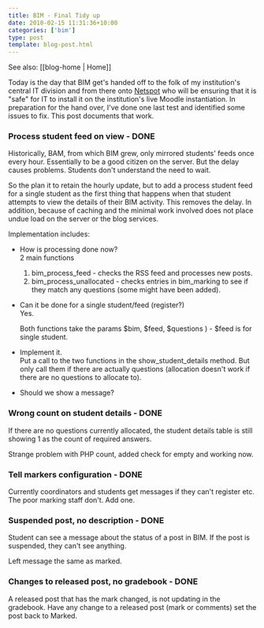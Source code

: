 ```yaml
---
title: BIM - Final Tidy up
date: 2010-02-15 11:31:36+10:00
categories: ['bim']
type: post
template: blog-post.html
---
```


See also: [[blog-home | Home]]

Today is the day that BIM get's handed off to the folk of my institution's central IT division and from there onto [Netspot](http://netspot.com.au/) who will be ensuring that it is "safe" for IT to install it on the institution's live Moodle instantiation. In preparation for the hand over, I've done one last test and identified some issues to fix. This post documents that work.

### Process student feed on view - DONE

Historically, BAM, from which BIM grew, only mirrored students' feeds once every hour. Essentially to be a good citizen on the server. But the delay causes problems. Students don't understand the need to wait.

So the plan it to retain the hourly update, but to add a process student feed for a single student as the first thing that happens when that student attempts to view the details of their BIM activity. This removes the delay. In addition, because of caching and the minimal work involved does not place undue load on the server or the blog services.

Implementation includes:

- How is processing done now?  
    2 main functions
    1. bim\_process\_feed - checks the RSS feed and processes new posts.
    2. bim\_process\_unallocated - checks entries in bim\_marking to see if they match any questions (some might have been added).
- Can it be done for a single student/feed (register?)  
    Yes.
    
    Both functions take the params $bim, $feed, $questions ) - $feed is for single student.
    
- Implement it.  
    Put a call to the two functions in the show\_student\_details method. But only call them if there are actually questions (allocation doesn't work if there are no questions to allocate to).
- Should we show a message?

### Wrong count on student details - DONE

If there are no questions currently allocated, the student details table is still showing 1 as the count of required answers.

Strange problem with PHP count, added check for empty and working now.

### Tell markers configuration - DONE

Currently coordinators and students get messages if they can't register etc. The poor marking staff don't. Add one.

### Suspended post, no description - DONE

Student can see a message about the status of a post in BIM. If the post is suspended, they can't see anything.

Left message the same as marked.

### Changes to released post, no gradebook - DONE

A released post that has the mark changed, is not updating in the gradebook. Have any change to a released post (mark or comments) set the post back to Marked.